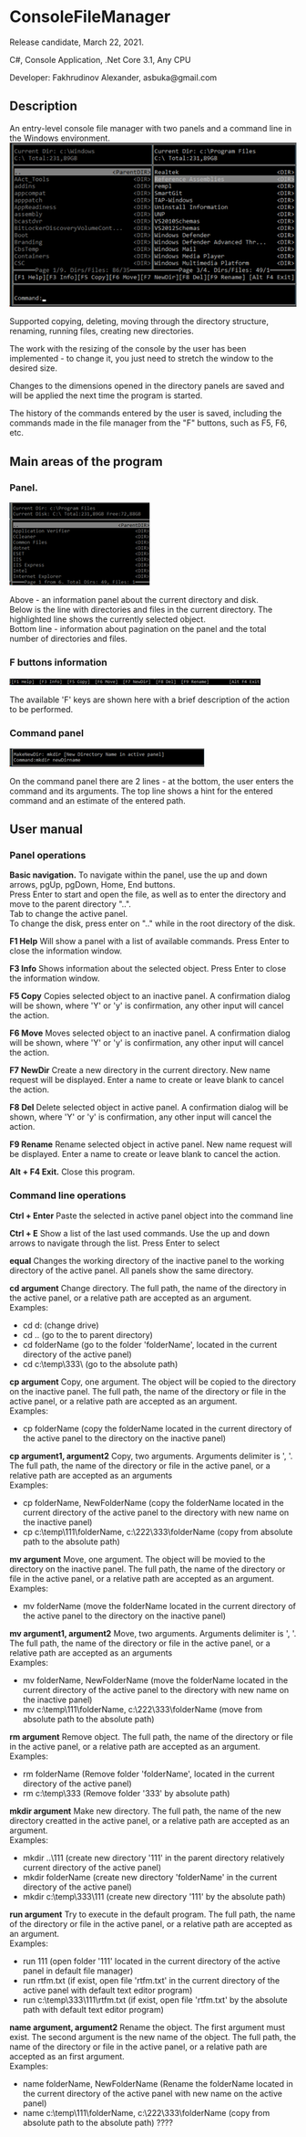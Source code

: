 <h1>ConsoleFileManager</h1>
<p>Release candidate, March 22, 2021.</p>
<p>C#, Console Application, .Net Core 3.1, Any CPU</p>
<p>Developer: Fakhrudinov Alexander, asbuka@gmail.com </p>
<h2>Description</h2>
<p>An entry-level console file manager with two panels and a command line in the Windows environment.
<br>
<img alt="Program view" title="Program view" src="overView.png" />
</p>
<p>Supported copying, deleting, moving through the directory structure, renaming, running files, creating new directories.</p>
<p>The work with the resizing of the console by the user has been implemented - to change it, you just need to stretch the window to the desired size.</p>
<p>Changes to the dimensions opened in the directory panels are saved and will be applied the next time the program is started.</p>
<p>The history of the commands entered by the user is saved, including the commands made in the file manager from the "F" buttons, such as F5, F6, etc. </p>
<h2>Main areas of the program </h2>
<h3>Panel.</h3>
<p><img alt="Panel" title="Panel" src="onePanel.png" /></p>
<p>Above - an information panel about the current directory and disk.<br>
Below is the line with directories and files in the current directory.
The highlighted line shows the currently selected object.<br>
Bottom line - information about pagination on the panel and the total number of directories and files.</p>
<h3>F buttons information</h3>
<p><img alt="F bar" title="F bar" src="FBar.png" /></p>
<p>The available 'F' keys are shown here with a brief description of the action to be performed.</p>
<h3>Command panel</h3>
<p><img alt="Command bar" title="Command bar" src="CommandBar.png" /></p>
<p>On the command panel there are 2 lines - at the bottom, the user enters the command and its arguments. The top line shows a hint for the entered command and an estimate of the entered path.</p>
<h2>User manual</h2>
<h3>Panel operations</h3>
<p><strong>Basic navigation.</strong> To navigate within the panel, use the up and down arrows, pgUp, pgDown, Home, End buttons.<br>
Press Enter to start and open the file, as well as to enter the directory and move to the parent directory "..".<br>
Tab to change the active panel.<br>
To change the disk, press enter on ".." while in the root directory of the disk.</p>
<p><strong>F1 Help</strong> Will show a panel with a list of available commands. Press Enter to close the information window.</p>
<p><strong>F3 Info</strong> Shows information about the selected object. Press Enter to close the information window.</p>
<p><strong>F5 Copy</strong> Copies selected object to an inactive panel. A confirmation dialog will be shown, where 'Y' or 'y' is confirmation, any other input will cancel the action.</p>
<p><strong>F6 Move</strong> Moves selected object to an inactive panel.  A confirmation dialog will be shown, where 'Y' or 'y' is confirmation, any other input will cancel the action.</p>
<p><strong>F7 NewDir</strong> Create a new directory in the current directory. New name request will be displayed. Enter a name to create or leave blank to cancel the action.</p>
<p><strong>F8 Del</strong> Delete selected object in active panel. A confirmation dialog will be shown, where 'Y' or 'y' is confirmation, any other input will cancel the action.</p>
<p><strong>F9 Rename</strong> Rename selected object in active panel. New name request will be displayed. Enter a name to create or leave blank to cancel the action.</p>
<p><strong>Alt + F4 Exit.</strong> Close this program.</p>
<h3>Command line operations</h3>
<p><strong>Ctrl + Enter</strong> Paste the selected in active panel object into the command line </p>
<p><strong>Ctrl + E</strong> Show a list of the last used commands. Use the up and down arrows to navigate through the list. Press Enter to select </p>
<p><strong>equal</strong> Changes the working directory of the inactive panel to the working directory of the active panel. All panels show the same directory. </p>
<p><strong>cd argument</strong> Change directory. The full path, the name of the directory in the active panel, or a relative path are accepted as an argument.<br>
Examples:
<ul>
<li>cd d: (change drive)
<li>cd .. (go to the to parent directory)
<li>cd folderName (go to the folder 'folderName', located in the current directory of the active panel)
<li>cd c:\temp\333\ (go to the absolute path) 
</ul></p>
<p><strong>cp argument</strong> Copy, one argument. The object will be copied to the directory on the inactive panel. The full path, the name of the directory or file in the active panel, or a relative path are accepted as an argument.<br>
Examples:
<ul>
<li>cp folderName (copy the folderName located in the current directory of the active panel to the directory on the inactive panel) </ul></p>
<p><strong>cp argument1, argument2</strong>  Copy, two arguments. Arguments delimiter is ', '. The full path, the name of the directory or file in the active panel, or a relative path are accepted as an arguments<br>
Examples:
<ul>
<li>cp folderName, NewFolderName (copy the folderName located in the current directory of the active panel to the directory with new name on the inactive panel)
<li>cp c:\temp\111\folderName, c:\222\333\folderName (copy from absolute path to the absolute path) 
</ul></p>
<p><strong>mv argument</strong>  Move, one argument. The object will be movied to the directory on the inactive panel. The full path, the name of the directory or file in the active panel, or a relative path are accepted as an argument.<br>
Examples:
<ul>
<li>mv folderName (move the folderName located in the current directory of the active panel to the directory on the inactive panel) </ul></p>
<p><strong>mv argument1, argument2</strong>  Move, two arguments. Arguments delimiter is ', '. The full path, the name of the directory or file in the active panel, or a relative path are accepted as an arguments<br>
Examples:
<ul>
<li>mv folderName, NewFolderName (move the folderName located in the current directory of the active panel to the directory with new name on the inactive panel)
<li>mv c:\temp\111\folderName, c:\222\333\folderName (move from absolute path to the absolute path) 
</ul></p>
<p><strong>rm argument</strong> Remove object. The full path, the name of the directory or file in the active panel, or a relative path are accepted as an argument.<br>
Examples:
<ul>
<li>rm folderName (Remove folder 'folderName', located in the current directory of the active panel)
<li>rm c:\temp\333 (Remove folder '333' by absolute path)</ul></p>
<p><strong>mkdir argument</strong> Make new directory. The full path, the name of the new directory creatted in the active panel, or a relative path are accepted as an argument.<br>
Examples:
<ul>
<li>mkdir ..\111 (create new directory '111' in the parent directory relatively current directory of the active panel)
<li>mkdir folderName (create new directory 'folderName' in the current directory of the active panel)
<li>mkdir c:\temp\333\111 (create new directory '111' by the absolute path) 
</ul></p>
<p><strong>run argument</strong> Try to execute in the default program. The full path, the name of the directory or file in the active panel, or a relative path are accepted as an argument.<br>
Examples:
<ul>
<li>run 111 (open folder '111' located in the current directory of the active panel in default file manager)
<li>run rtfm.txt (if exist, open file 'rtfm.txt' in the current directory of the active panel with default text editor program)
<li>run c:\temp\333\111\rtfm.txt (if exist, open file 'rtfm.txt' by the absolute path with default text editor program) 
</ul></p>
<p><strong>name argument, argument2</strong> Rename the object. The first argument must exist. The second argument is the new name of the object. The full path, the name of the directory or file in the active panel, or a relative path are accepted as an first argument.<br>
Examples:
<ul>
<li>name folderName, NewFolderName (Rename the folderName located in the current directory of the active panel with new name on the active panel)
<li>name c:\temp\111\folderName, c:\222\333\folderName (copy from absolute path to the absolute path)  ????
</ul></p>